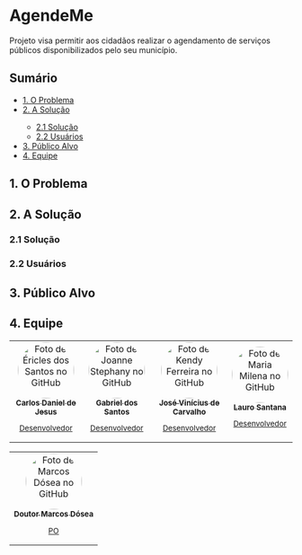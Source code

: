 # AgendeMe
Projeto visa permitir aos cidadãos realizar o agendamento de serviços públicos disponibilizados pelo seu município.

## Sumário
  <ul id="nav">
    <li><a href="#problema">1. O Problema</a></li>
    <li><a href="#solucao">2. A Solução</a></li>
      <ul>
        <li><a href="#solucao2">2.1 Solução</a></li>
        <li><a href="#usuarios">2.2 Usuários</a></li>
      </ul>
    <li><a href="#publico">3. Público Alvo</a></li>
    <li><a href="#equipe">4. Equipe</a></li>
  </ul>

  <h2 id="problema">1. O Problema</h2>

  <h2 id="solucao">2. A Solução</h2>

  <h3 id="solucao2">2.1 Solução</h3>

  <h3 id="usuarios">2.2 Usuários</h3>

  <h2 id="publico">3. Público Alvo</h2>

  <h2 id="equipe">4. Equipe</h2>

  <table align="center">
  <tr>
    <td align="center">
      <a href="https://github.com/ms-daniel" target="_blank">
        <img style="border-radius:100px;" src="https://avatars.githubusercontent.com/u/62726040?v=4" width="100px;" alt="Foto de Éricles dos Santos no GitHub"/><br>
        <sub>
          <b>Carlos Daniel de Jesus</b>
          <p>Desenvolvedor</p>
        </sub>
      </a>
    </td>
    <td align="center">
      <a href="https://github.com/Gabrielx47" target="_blank">
        <img style="border-radius:100px;" src="https://avatars.githubusercontent.com/u/62863349?v=4"  width="100px;" alt="Foto de Joanne Stephany no GitHub"/><br>
        <sub>
          <b>Gabriel dos Santos</b>
          <p>Desenvolvedor</p>
        </sub>
      </a>
    </td>
    <td align="center">
      <a href="https://github.com/viniVN7" target="_blank">
        <img style="border-radius:100px;" src="https://avatars.githubusercontent.com/u/95314199?v=4" target="_blank"  width="100px;" alt="Foto de Kendy Ferreira no GitHub"/><br>
        <sub>
          <b>José Vinícius de Carvalho</b>
          <p>Desenvolvedor</p>
        </sub>
      </a>
    </td>
    <td align="center" >
      <a href="https://github.com/lauro-ss" target="_blank">
        <img style="border-radius:100px;" src="https://avatars.githubusercontent.com/u/69280619?v=4" target="_blank"  width="100px;" alt="Foto de Maria Milena no GitHub"/><br>
        <sub>
          <b>Lauro Santana</b>
          <p>Desenvolvedor</p>
        </sub>
      </a>
    </td>
  </tr>
</table>
<table align="center">
  <tr>
    <td align="center">
      <a href="https://github.com/marcosdosea" target="_blank">
        <img style="border-radius:100px;" src="https://avatars.githubusercontent.com/u/7799935?v=4" target="_blank" width="100px;" alt="Foto de Marcos Dósea no         GitHub"/><br>
        <sub>
          <b>Doutor Marcos Dósea</b>
          <p>PO</p>
        </sub>
      </a>
    </td>
   </tr>
</table>
